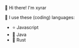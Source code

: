 👋 Hi there! I'm xyrar

🤔 I use these (coding) languages: 
   - ⭐ Javascript
   - 🍵 Java
   - 🦀 Rust
